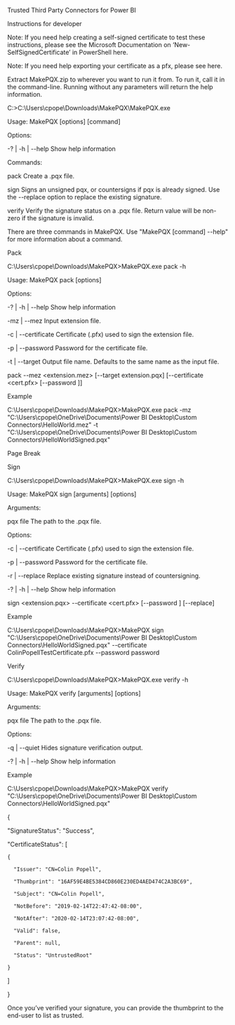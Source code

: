 Trusted Third Party Connectors for Power BI 

Instructions for developer 

Note: If you need help creating a self-signed certificate to test these instructions, please see the Microsoft Documentation on ‘New-SelfSignedCertificate’ in PowerShell here. 

Note: If you need help exporting your certificate as a pfx, please see here. 

Extract MakePQX.zip to wherever you want to run it from. To run it, call it in the command-line. Running without any parameters will return the help information. 

C:\>C:\Users\cpope\Downloads\MakePQX\MakePQX.exe 

Usage: MakePQX [options] [command] 

 

Options: 

  -?  | -h | --help  Show help information 

 

Commands: 

  pack    Create a .pqx file. 

  sign    Signs an unsigned pqx, or countersigns if pqx is already signed. Use the --replace option to replace the existing signature. 

  verify  Verify the signature status on a .pqx file. Return value will be non-zero if the signature is invalid. 

 

There are three commands in MakePQX. Use "MakePQX [command] --help" for more information about a command. 

Pack 

 

C:\Users\cpope\Downloads\MakePQX>MakePQX.exe pack -h 

 

 

Usage: MakePQX pack [options] 

 

Options: 

  -?  | -h | --help    Show help information 

  -mz | --mez          Input extension file. 

  -c  | --certificate  Certificate (.pfx) used to sign the extension file. 

  -p  | --password     Password for the certificate file. 

  -t  | --target       Output file name. Defaults to the same name as the input file. 

pack --mez <extension.mez> [--target extension.pqx] [--certificate <cert.pfx> [--password <password>]] 

 

Example 

 

C:\Users\cpope\Downloads\MakePQX>MakePQX.exe pack -mz "C:\Users\cpope\OneDrive\Documents\Power BI Desktop\Custom Connectors\HelloWorld.mez" -t "C:\Users\cpope\OneDrive\Documents\Power BI Desktop\Custom Connectors\HelloWorldSigned.pqx" 

Page Break
 

Sign 

 

C:\Users\cpope\Downloads\MakePQX>MakePQX.exe sign -h 

 

 

Usage: MakePQX sign [arguments] [options] 

 

Arguments: 

  pqx file  The path to the .pqx file. 

 

Options: 

  -c  | --certificate  Certificate (.pfx) used to sign the extension file. 

  -p  | --password     Password for the certificate file. 

  -r | --replace       Replace existing signature instead of countersigning. 

  -?  | -h | --help    Show help information 

sign <extension.pqx> --certificate <cert.pfx> [--password <certPassword>] [--replace] 

 

 

Example 

 

C:\Users\cpope\Downloads\MakePQX>MakePQX sign "C:\Users\cpope\OneDrive\Documents\Power BI Desktop\Custom Connectors\HelloWorldSigned.pqx" --certificate ColinPopellTestCertificate.pfx --password password 

 

Verify 

 

C:\Users\cpope\Downloads\MakePQX>MakePQX.exe verify -h 

 

 

Usage: MakePQX verify [arguments] [options] 

 

Arguments: 

  pqx file  The path to the .pqx file. 

 

Options: 

  -q  | --quiet      Hides signature verification output. 

  -?  | -h | --help  Show help information 

 

 

Example 

 

 

C:\Users\cpope\Downloads\MakePQX>MakePQX verify "C:\Users\cpope\OneDrive\Documents\Power BI Desktop\Custom Connectors\HelloWorldSigned.pqx" 

{ 

  "SignatureStatus": "Success", 

  "CertificateStatus": [ 

    { 

      "Issuer": "CN=Colin Popell", 

      "Thumbprint": "16AF59E4BE5384CD860E230ED4AED474C2A3BC69", 

      "Subject": "CN=Colin Popell", 

      "NotBefore": "2019-02-14T22:47:42-08:00", 

      "NotAfter": "2020-02-14T23:07:42-08:00", 

      "Valid": false, 

      "Parent": null, 

      "Status": "UntrustedRoot" 

    } 

  ] 

} 

 

Once you’ve verified your signature, you can provide the thumbprint to the end-user to list as trusted.
